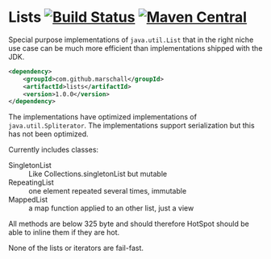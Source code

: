 Lists [![Build Status](https://travis-ci.org/marschall/lists.svg)](https://travis-ci.org/marschall/lists) [![Maven Central](https://maven-badges.herokuapp.com/maven-central/com.github.marschall/lists/badge.svg)](https://maven-badges.herokuapp.com/maven-central/com.github.marschall/lists)
=====

Special purpose implementations of `java.util.List` that in the right niche use case can be much more efficient than implementations shipped with the JDK.

```xml
<dependency>
    <groupId>com.github.marschall</groupId>
    <artifactId>lists</artifactId>
    <version>1.0.0</version>
</dependency>
```

The implementations have optimized implementations of `java.util.Spliterator`.
The implementations support serialization but this has not been optimized.

Currently includes classes:
<dl>
<dt>SingletonList</dt>
<dd>Like Collections.singletonList but mutable</dd>
<dt>RepeatingList</dt>
<dd>one element repeated several times, immutable</dd>
<dt>MappedList</dt>
<dd>a map function applied to an other list, just a view</dd>
</dl>

All methods are below 325 byte and should therefore HotSpot should be able to inline them if they are hot.

None of the lists or iterators are fail-fast.

